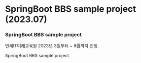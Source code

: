 # SpringBoot BBS sample project (2023.07)

### SpringBoot BBS sample  project


연세IT미래교육원 2023년 3월부터 ~ 8월까지 진행.

SpringBoot BBS  sample project 
